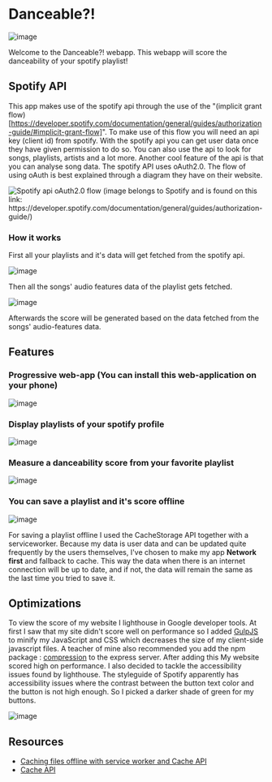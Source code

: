 # Danceable?!

![image](https://user-images.githubusercontent.com/33430669/109641712-521b7d00-7b52-11eb-8d33-a11b4943df2f.png)

Welcome to the Danceable?! webapp. This webapp will score the danceability of your spotify playlist!

## Spotify API

This app makes use of the spotify api through the use of the "(implicit grant flow)[https://developer.spotify.com/documentation/general/guides/authorization-guide/#implicit-grant-flow]". To make use of this flow you will need an api key (client id) from spotify. With the spotify api you can get user data once they have given permission to do so. You can also use the api to look for songs, playlists, artists and a lot more. Another cool feature of the api is that you can analyse song data. The spotify API uses oAuth2.0. The flow of using oAuth is best explained through a diagram they have on their website. 

![Spotify api oAuth2.0 flow (image belongs to Spotify and is found on this link: https://developer.spotify.com/documentation/general/guides/authorization-guide/)](https://user-images.githubusercontent.com/33430669/117664552-31028880-b1a2-11eb-8e41-b590200c8250.jpg)


### How it works

First all your playlists and it's data will get fetched from the spotify api.

![image](https://user-images.githubusercontent.com/33430669/109640429-c2c19a00-7b50-11eb-9187-2acb91a2d15a.png)

Then all the songs' audio features data of the playlist gets fetched.

![image](https://user-images.githubusercontent.com/33430669/109640497-da991e00-7b50-11eb-8f97-f883c83e5a07.png)

Afterwards the score will be generated based on the data fetched from the songs' audio-features data.

## Features

### Progressive web-app (You can install this web-application on your phone)

![image](https://user-images.githubusercontent.com/33430669/117666708-6f994280-b1a4-11eb-9c4f-7ccd41a56d29.png)
 
### Display playlists of your spotify profile

![image](https://user-images.githubusercontent.com/33430669/117667061-ca329e80-b1a4-11eb-94fb-08090dcd2ab0.png)


### Measure a danceability score from your favorite playlist

![image](https://user-images.githubusercontent.com/33430669/117667093-d7e82400-b1a4-11eb-8f0a-26a0e28cc7c9.png)

### You can save a playlist and it's score offline

![image](https://user-images.githubusercontent.com/33430669/117667141-e46c7c80-b1a4-11eb-9b52-c4b77f91db65.png)

For saving a playlist offline I used the CacheStorage API together with a serviceworker. Because my data is user data and can be updated quite frequently by the users themselves, I've chosen to make my app **Network first** and fallback to cache. This way the data when there is an internet connection will be up to date, and if not, the data will remain the same as the last time you tried to save it. 

## Optimizations

To view the score of my website I lighthouse in Google developer tools. At first I saw that my site didn't score well on performance so I added [GulpJS](https://gulpjs.com/) to minify my JavaScript and CSS which decreases the size of my client-side javascript files. A teacher of mine also recommended you add the npm package : [compression](https://www.npmjs.com/package/compression) to the express server. After adding this My website scored high on performance. I also decided to tackle the accessibility issues found by lighthouse. The styleguide of Spotify apparently has accessibility issues where the contrast between the button text color and the button is not high enough. So I picked a darker shade of green for my buttons. 

![image](https://user-images.githubusercontent.com/33430669/117670620-5eeacb80-b1a8-11eb-937c-ae9602048be8.png)

## Resources

- [Caching files offline with service worker and Cache API](https://developers.google.com/web/ilt/pwa/caching-files-with-service-worker#serving_files_from_the_cache)
- [Cache API](https://developer.mozilla.org/en-US/docs/Web/API/Cache)
